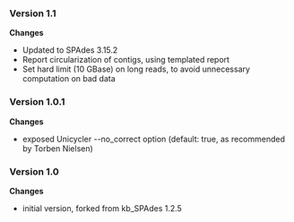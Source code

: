 ### Version 1.1
__Changes__
- Updated to SPAdes 3.15.2
- Report circularization of contigs, using templated report
- Set hard limit (10 GBase) on long reads, to avoid unnecessary computation on bad data

### Version 1.0.1
__Changes__
- exposed Unicycler --no_correct option (default: true, as recommended by Torben Nielsen)

### Version 1.0
__Changes__
- initial version, forked from kb_SPAdes 1.2.5
